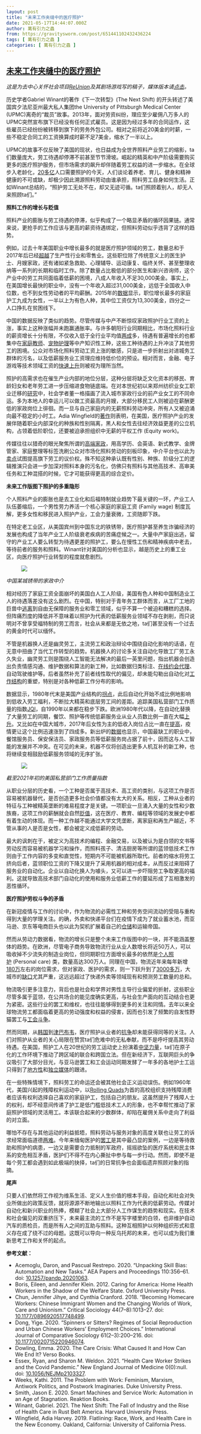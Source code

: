 ```yaml
---
layout: post
title: "未来工作夹缝中的医疗照护"
date: 2021-05-17T14:44:07.000Z
author: 萬有引力之蟲
from: https://gravitysworm.com/post/651441102432436224
tags: [ 萬有引力之蟲 ]
categories: [ 萬有引力之蟲 ]
---
```

<!--1621262647000-->
[未来工作夹缝中的医疗照护](https://gravitysworm.com/post/651441102432436224)
------

<div>
<p><i>这是为去中心关怀社会项目<a href="https://www.reunionnetwork.org/" target="_blank">ReUnion</a>及其剧场游戏写的稿子，媒体版本请<a href="https://www.thepaper.cn/newsDetail_forward_12696705" target="_blank">点击</a>。</i></p><p>历史学者Gabriel Winant的著作《下一次转型》(The Next Shift) 的开头转述了美国宾夕法尼亚州最大私人集团the University of Pittsburgh Medical Center (UPMC)离奇的“裁员”故事。2013年，面对劳资纠纷，理应至少雇佣八万多人的UPMC突然宣布旗下已经没有任何正式雇员。这是因为经过多年的合同运作，这些雇员已经纷纷被转移到旗下的劳务外包公司。相对之前将近20美金的时薪，一些不稳定合同工的工资换算成时薪不足7美金，缩水了一半以上。</p><p>UPMC的故事不仅反映了美国的现状，也日益成为全世界照料产业劳工的缩影，ta们数量庞大，劳工待遇却停滞不前甚至节节滑坡。崛起的精英和中产阶级需要购买更多的医疗照护服务，但市场需求的飙升却伴随着劳工权益的进一步缩水。在全球步入老龄化，<a href="https://www.versobooks.com/books/3667-the-care-crisis" target="_blank">20多亿</a>人口需要照护的今天，人们谈论着养老、育儿、健身和精神健康的不可或缺，却极少因此溯源照料劳动由谁承担，照料劳工自身如何生活。正如Winant总结的，“照护劳工无处不在，却又无迹可循。ta们照顾着别人，却无人来照顾ta们。”</p><p><b>照料工作的增长与贬值</b></p><p>照料产业的膨胀与劳工待遇的停滞，似乎构成了一个略显矛盾的循环因果链。通常来说，更抢手的工作应该与更高的薪资待遇绑定，但照料劳动似乎违背了这样的趋势。</p><p>例如，过去十年美国职业中增长最多的就是医疗照护领域的劳工，数量总和于2017年后已经<a href="https://www.theguardian.com/us-news/2019/sep/18/us-healthcare-jobs-wages-women" target="_blank">超越</a>了生产性行业和零售业。这些职位除了传统意义上的医生护士、月嫂家政，还有诸如紧急救助、心理辅导、运动康复、临终关怀、甚至整理收纳等一系列的长期和临时工作。除了数量占比极低的部分医生和新兴咨询师，这个产业中的劳工共同面临着低薪的困境，八成人年收入不足30,000美金。事实上，在美国增长最快的职业中，没有一个年收入超过31,000美金，远低于全国收入中位数，也不到女性劳动者的平均薪酬。2015年的<a href="https://phinational.org/wp-content/uploads/legacy/phi-home-care-workers-key-facts.pdf" target="_blank">数据</a>显示，职位增长最多的家庭护工九成为女性，一半以上为有色人种，其中位工资仅为13,300美金，四分之一人口挣扎在贫困线下。</p><p>中国的数据反映了类似的趋势。尽管传媒与中产不断惊叹家政照护行业工资的上涨，事实上这种涨幅并未跑赢通胀率。与许多朝阳行业同期相比，市场化照料行业的薪资增长十分有限，不仅收入低于全行业平均值<a href="https://www.jobui.com/salary/quanguo-jiazhengfuwu/" target="_blank">两成</a>多，待遇有普遍增长的也都集中在<a href="https://www.qianzhan.com/analyst/detail/220/210128-e05abeb9.html#comment" target="_blank">家庭教师</a>、<a href="https://zhuanlan.zhihu.com/p/141984891" target="_blank">宠物护理</a>等中产知识性工种，这些工种待遇的上升冲淡了其他劳工的困境。公众对市场化照料劳动工资上涨的敏感，只是进一步折射出对进城务工群体的污名，以及低薪服务业工资理应维持低价位的预设。相对而言，金融、电子游戏等技术领域工资的<a href="https://zhuanlan.zhihu.com/p/136865470" target="_blank">快速上升</a>则被视为理所当然。</p><p>照护的高需求也在催生产业内部的地位分层，这种分层将缺乏文化资本的移民、育龄妇女和老年劳工进一步压缩进食物链底端。在对本世纪初以来郑州纺织业女工职业迁移的<a href="https://doi.org/10.1177/0020715220946074" target="_blank">研究</a>中，社会学者董一格描画了流入城市家政行业的前产业女工的不同命运。多为本地人的幸运儿可以做工资最高的月嫂，大部分移民工人则被迫在薪酬更低的家政岗位上徘徊。而一旦与自己家庭内的无薪照料劳动冲突，所有人又被迫涌向最不稳定的小时工。Adia Wingfield的<a href="https://www.ucpress.edu/book/9780520300347/flatlining" target="_blank">著作</a>则表明，在美国，医疗照护产业的发展伴随着职业内部深化的种族和性别隔离，黑人和女性去往经济效益更差的公立机构，占领着低阶职位，还要被迫承担组织中无薪的平权工作 (Equity work)。</p><p>传媒往往以猎奇的眼光聚焦所谓的<a href="https://zhuanlan.zhihu.com/p/348557452" target="_blank">高端家政</a>，用高学历、会英语、新式教学、金牌管家、家庭整理等标签洗刷公众对市场化照料劳动的刻板印象，中介平台也以此为<a href="http://www.chenxin99.com/peixun/" target="_blank">卖点</a>试图提高旗下劳工的议价权。殊不知这种承认既有性别、种族、阶级分工的逻辑推演只会进一步加深对照料本身的污名化，仿佛只有照料与其他高技术、高审美任务和工种混搭的时候，它才可能获得更高的综合定价。</p><p><b>未来工作版图下照护的多重隐形</b></p><p>个人照料产业的膨胀也是去工业化和后福特制就业趋势下最关键的一环，产业工人队伍萎缩后，一个男性劳力养活一个核心家庭的家庭工资 (Family wage) 制度瓦解，更多女性和移民进入照护产业，工会力量衰微，工资随即下跌。</p><p>在特定老工业区，从美国宾州到中国东北的铁锈带，医疗照护甚至养生诈骗经济的发展也构成了当年产业工人阶级衰老疾病的苦痛症候之一。大量中产家庭出逃，留守的产业工人要么转型为待遇更差的照护工，要么在慢性工伤和精神疾病中老去，等待前者的服务和照料。Winant针对美国的分析也显示，越是历史上的重工业区，向医疗照护行业转型的程度就愈剧烈。</p><figure class="tmblr-full" data-orig-height="1080" data-orig-width="1440"><img src="https://64.media.tumblr.com/ad2809cb55e57a810729d69236bcb315/95cf9b1868daa2b1-8b/s540x810/4cabc0737a34693af31113c5c99fd2f072fbde83.jpg" data-orig-height="1080" data-orig-width="1440"/></figure><p><i>中国某城锈带的家政中介</i></p><p>相对经历了家庭工资全面崩坏的美国白人工人阶级，美国有色人种和中国制造业工人的待遇落差没有这么剧烈。在中国，特别对于青年务工群体而言，从工厂工地的巨兽中<a href="https://www.masseshere.com/%e5%8a%b3%e5%b7%a5%ef%bd%9c%e8%87%aa%e5%8a%a8%e5%8c%96%e6%98%af%e8%a7%a3%e5%86%b3%e5%88%b6%e9%80%a0%e4%b8%9a%e6%8b%9b%e5%b7%a5%e9%9a%be%e7%9a%84%e4%b8%80%e5%89%82%e8%89%af%e8%8d%af%e5%90%97%ef%bc%9f/" target="_blank">逃离</a>到自由无保障的服务业和零工领域，似乎不算一个被迫和糟糕的选择。但阵痛烈度的降低并不意味着以照护为代表的低薪服务业领域不存在剥削，而只说明对不曾享受福特制的劳工而言，社会从来都是无依之地，ta们甚至没有一个过去的黄金时代可以缅怀。</p><p>不管是机器换人还是幽灵劳工，主流劳工和政治辩论中围绕自动化影响的话语，在无意中扭曲了当代工作转型的趋势。机器换人的讨论多关注自动化导致工厂劳工永久失业，幽灵劳工则是围绕人工智能无法解决的最后一英里问题，指出机器会创造出负责情感沟通、维护数据和算法的新工种，比如数据归类标注、<a href="https://journals.sagepub.com/doi/10.1177/2056305120957290" target="_blank">在线约会代理</a>、自动驾驶维护等。后者虽然补充了前者线性取代的偏见，却未能勾勒出自动化对<a href="https://bostonreview.net/science-nature/daron-acemoglu-redesigning-ai" target="_blank">工作结构</a>的重塑，特别是对各种低薪工作分布的影响。</p><p>数据显示，1980年代末是美国产业结构的<a href="https://www.aeaweb.org/articles?id=10.1257/pandp.20201063" target="_blank">拐点</a>，此后自动化开始不成比例地影响到低收入劳工福利，不断拉大精英和底层劳工间的差距。追踪美国私营部门工作质量的指数<a href="https://www.jobqualityindex.com/" target="_blank">JQI</a>，自1990年以来都在稳步下跌。欧洲1980年代以降，在自动化替换了大量劳工的同期，餐饮、照护等传统低薪服务业从业人员数比例一直在大幅<a href="https://press.uchicago.edu/ucp/books/book/distributed/S/bo70564105.html" target="_blank">上升</a>。又比如在中国大城市，2017年后女性为主的低收入岗位占比一直在<a href="https://mp.weixin.qq.com/s/cxZICDT3ix-erk_hBK4MdQ" target="_blank">提高</a>，疫情更让这个比例迅速涨到了四成多。新出炉的<a href="https://www.sohu.com/a/463179421_119038" target="_blank">数据</a>也显示，中国最缺工的职业中，餐馆服务员、保安保洁员、家政服务员等低薪服务岗占据了前十，因而这与人工智能的发展并不冲突。在可见的未来，机器不仅将创造出更多人机互补的新工种，也将继续变相鼓励低薪服务领域的无序扩张。</p><figure class="tmblr-full" data-orig-height="2955" data-orig-width="6346"><img src="https://64.media.tumblr.com/05059d86f45132afaa153122486a19f4/95cf9b1868daa2b1-a8/s540x810/d880754ed1f108cf60695ece64236e3364b16237.png" data-orig-height="2955" data-orig-width="6346"/></figure><p><i>截至2021年初的美国私营部门工作质量指数</i></p><p>从职业分层的历史看，一个工种是否属于高技术、高工资的类别，与这项工作是否容易被机器替代，是否创造更多社会价值都没有太大的关系。相反，工种从业者的特征与工种被精英垄断的难易程度才是关键。一项职业一旦涌入大量的女性和少数族裔，这项工作的薪酬就会自然<a href="https://doi.org/10.1353/sof.0.0264" target="_blank">贬值</a>，这在医疗、教育、编程等领域的发展史中都有着生动的体现。而一种工作越不能通过大学文凭垄断，离家庭和再生产越近，不管从事的人是否是女性，都会被定义成低薪的劳动。</p><p>最大的讽刺在于，被定义为高技术的编程、金融交易，以及被认为是白领的文书等劳动反而容易被机器学习和操作，而照料孩子、清洁厨房等所谓的蓝领低技术工作则由于工作内容的多变和直觉性，短期内不可能被机器所取代。前者的缩水将劳工挤向后者，蓝领职位工资的下降又提升了采用机器的相对成本，从而反过来阻碍了服务业的自动化。企业以自动化换人为噱头，又可以进一步吓阻劳工争取更高的福利。这就导致高技术部门自动化的使用和服务业低薪工作的蔓延形成了互相激发的恶性循环。</p><p><b>医疗照护劳权斗争的矛盾</b></p><p>在新冠疫情与工作的讨论中，作为物流的必需性工种和劳务空间流动的受阻与重构得到大量的学理关注。的确，外卖和快递平台们在疫情下成为了就业蓄水池，而亚马逊、京东等电商巨头也以此为契机扩展着自己的<a href="https://www.theinformation.com/articles/amazons-hunger-for-delivery-hubs-hits-new-heights" target="_blank">仓储</a>和运输帝国。</p><p>然而从劳动力数据看，物流的增长只是整个未来工作版图中的一块，并不能涵盖整体的趋势。在欧洲，尽管电子商务导致物流行业从业人数增长将近50万人，可以吸收掉不少流失的制造业岗位，但同期职位方面增长最多的依然是<a href="https://press.uchicago.edu/ucp/books/book/distributed/S/bo70564105.html" target="_blank">个人照护</a> (Personal care) 类，数量高达300万人。同理在中国，物流近年来每年新增<a href="https://zhuanlan.zhihu.com/p/349398127" target="_blank">180万</a>左右的岗位需求，但对家政、医护的需求，则一下跃升到了<a href="https://finance.sina.com.cn/chanjing/cyxw/2021-04-07/doc-ikmyaawa8250135.shtml" target="_blank">3000多万</a>，大城市的<a href="https://www.thepaper.cn/newsDetail_forward_4767778" target="_blank">缺口</a>尤其严重，这远远超过了快递外卖等领域现有和预测劳工数量的总和。</p><p>物流吸引更多注意力，背后也是社会和学界对男性主导行业偏爱的折射，这些职业尽管多属于蓝领，在公共场合的能见度确实更高，与社会生产面向的互动结合也更为紧密。这些行业的罢工和维权，也往往能够得到更多的关注和同情。去年以来全球物流劳工都面临着更高的劳动强度和权益的侵害，因而也引发了频繁的自发性野猫罢工与<a href="https://bostonreview.net/class-inequality/nantina-vgontzas-amazon-after-bessemer" target="_blank">工会斗争</a>。</p><p>然而同期，从<a href="https://thediplomat.com/2020/11/south-koreas-after-school-child-care-workers-strike-for-better-working-conditions/" target="_blank">韩国</a>到<a href="https://www.uniglobalunion.org/news/health-care-workers-strike-basic-rights-zimbabwe" target="_blank">津巴布韦</a>，医疗照护从业者的<a href="https://www.nejm.org/doi/full/10.1056/NEJMp2103327" target="_blank">抗争</a>却未能获得同等的关注。人们对照护从业者的关心局限在赞赏ta们危难中的无私奉献，而不是呼吁提高其劳动待遇。在美国，照护工人在20世纪的劳工运动史上扮演着<a href="https://global.oup.com/academic/product/caring-for-america-9780195329117?cc=us&amp;lang=en&amp;" target="_blank">中坚力量</a>，ta们在原子化的工作环境下推动了跨区域的联合和跨国立法。但在新经济下，互联网巨头的争议吸引了大部分目光，与亚马逊罢工和工会运动同期发酵了一年多的各地护士工运只得到了<a href="https://www.modernhealthcare.com/hospitals/why-pandemic-has-energized-hospital-unions" target="_blank">地方性</a>和<a href="https://workingpeople.libsyn.com/schuylkill-hospital-nurses-united" target="_blank">独立媒体</a>的跟进。</p><p>在一些特殊情境下，照料劳工的命运还会被其他社会正义运动误伤。例如1960年代，美国兴起的残障权利运动中，以<a href="https://www.cambridge.org/core/journals/history-of-education-quarterly/article/becoming-the-rolling-quads-disability-politics-at-the-university-of-california-berkeley-in-the-1960s/1E1E662519CA9D4D53C0A3081E469033" target="_blank">Rolling Quads</a>为首的高校组织支持残障消费者应该有权利选择自己喜欢的家庭护工，包括自己的朋友。这虽然提升了残障人士的权利，却不经意间传递了护工是低门槛低技术工人的形象，也不幸帮忙推动了家庭照护领域的灵活用工。本该联合起来的少数群体，却陷在雇佣关系中走向了利益的对立面。</p><p>哪怕不存在与其他运动的利益抵牾，照料劳动与服务对象的高度关联也让劳工的诉求经常面临道德<a href="https://pubmed.ncbi.nlm.nih.gov/31904696/" target="_blank">两难</a>。今年来缅甸医护的<a href="https://www.bbc.com/news/world-asia-56827116" target="_blank">罢工</a>是其中最凸显的案例，一边是等待救助和照护的病患，一边又是需要合力抵制的军政府，摇摇欲坠的医疗系统和民主体系的安危相互矛盾，医护们不得不在内心撕扯中参与每一步行动。然而，即使不是每个劳工都会遇到如此极端的抉择，ta们的日常抗争也会面临遗弃照顾对象的指摘。</p><p><b>尾声</b></p><p>只要人们依然将工作视为维系生活、定义人生价值的根本手段，自动化和社会对失业所做出的政策反馈，就将源源不断地输出以照料工作为代表的低薪劳动。传媒对自动化和新兴职业的热捧，模糊了社会上大部分人工作谋生的趋势和现实。在技术和社会偏见的双重挤压下，未来最主流的工作不是写字楼里的白领，也非维护自动汽车的质检员，而是所有人之间的互助与照料。这种互相照护以何种组织形式和意义存在成了绕不过的母题。这既可以导向一种反乌托邦的未来，也可以成为我们重新思考工作和关怀的起点。</p><p><b>参考文献：</b></p><ul><li>Acemoglu, Daron, and Pascual Restrepo. 2020. “Unpacking Skill Bias: Automation and New Tasks.” AEA Papers and Proceedings 110:356–61. doi: <a href="https://doi.org/10.1257/pandp.20201063" target="_blank">10.1257/pandp.20201063</a>.</li><li>Boris, Eileen, and Jennifer Klein. 2012. Caring for America: Home Health Workers in the Shadow of the Welfare State. Oxford University Press.</li><li>Chun, Jennifer Jihye, and Cynthia Cranford. 2018. “Becoming Homecare Workers: Chinese Immigrant Women and the Changing Worlds of Work, Care and Unionism.” Critical Sociology 44(7–8):1013–27. doi: <a href="https://doi.org/10.1177/0896920517748499" target="_blank">10.1177/0896920517748499</a>.</li><li>Dong, Yige. 2020. “Spinners or Sitters? Regimes of Social Reproduction and Urban Chinese Workers’ Employment Choices.” International Journal of Comparative Sociology 61(2–3):200–216. doi: <a href="https://doi.org/10.1177/0020715220946074" target="_blank">10.1177/0020715220946074</a>.</li><li>Dowling, Emma. 2020. The Care Crisis: What Caused It and How Can We End It? Verso Books.</li><li>Essex, Ryan, and Sharon M. Weldon. 2021. “Health Care Worker Strikes and the Covid Pandemic.” New England Journal of Medicine 0(0):null. doi: <a href="https://doi.org/10.1056/NEJMp2103327" target="_blank">10.1056/NEJMp2103327</a>.</li><li>Weeks, Kathi. 2011. The Problem with Work: Feminism, Marxism, Antiwork Politics, and Postwork Imaginaries. Duke University Press.</li><li>Smith, Jason E. 2020. Smart Machines and Service Work: Automation in an Age of Stagnation. Reaktion Books.</li><li>Winant, Gabriel. 2021. The Next Shift: The Fall of Industry and the Rise of Health Care in Rust Belt America. Harvard University Press.</li><li>Wingfield, Adia Harvey. 2019. Flatlining: Race, Work, and Health Care in the New Economy. Oakland, California: University of California Press.</li></ul>
</div>
